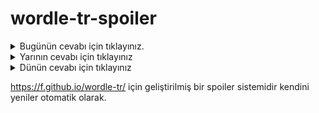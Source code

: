 # wordle-tr-spoiler

<details>
  <summary>Bugünün cevabı için tıklayınız.</summary>
  <br>
    <b> tümey </b>
</details>

<details>
  <summary>Yarının cevabı için tıklayınız</summary>
  <br>
   <b> rumba </b>
</details>

<details>
  <summary>Dünün cevabı için tıklayınız </summary>
  <br>
  <b> içsiz </b>
</details>

https://f.github.io/wordle-tr/ için geliştirilmiş bir spoiler sistemidir kendini yeniler otomatik olarak.

